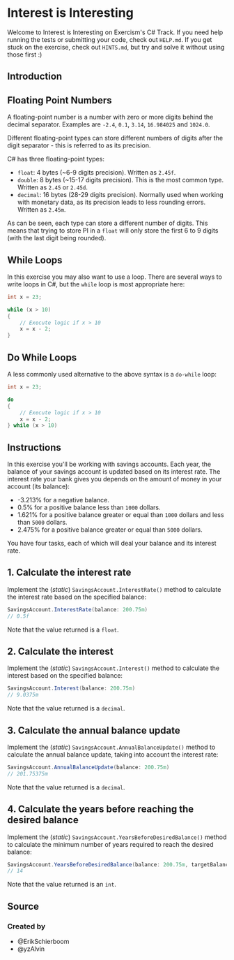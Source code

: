 # Interest is Interesting

Welcome to Interest is Interesting on Exercism's C# Track.
If you need help running the tests or submitting your code, check out `HELP.md`.
If you get stuck on the exercise, check out `HINTS.md`, but try and solve it without using those first :)

## Introduction

## Floating Point Numbers

A floating-point number is a number with zero or more digits behind the decimal separator. Examples are `-2.4`, `0.1`, `3.14`, `16.984025` and `1024.0`.

Different floating-point types can store different numbers of digits after the digit separator - this is referred to as its precision.

C# has three floating-point types:

- `float`: 4 bytes (~6-9 digits precision). Written as `2.45f`.
- `double`: 8 bytes (~15-17 digits precision). This is the most common type. Written as `2.45` or `2.45d`.
- `decimal`: 16 bytes (28-29 digits precision). Normally used when working with monetary data, as its precision leads to less rounding errors. Written as `2.45m`.

As can be seen, each type can store a different number of digits. This means that trying to store PI in a `float` will only store the first 6 to 9 digits (with the last digit being rounded).

## While Loops

In this exercise you may also want to use a loop. There are several ways to write loops in C#, but the `while` loop is most appropriate here:

```csharp
int x = 23;

while (x > 10)
{
    // Execute logic if x > 10
    x = x - 2;
}
```

## Do While Loops

A less commonly used alternative to the above syntax is a `do-while` loop:

```csharp
int x = 23;

do
{
    // Execute logic if x > 10
    x = x - 2;
} while (x > 10)
```

## Instructions

In this exercise you'll be working with savings accounts. Each year, the balance of your savings account is updated based on its interest rate. The interest rate your bank gives you depends on the amount of money in your account (its balance):

- -3.213% for a negative balance.
- 0.5% for a positive balance less than `1000` dollars.
- 1.621% for a positive balance greater or equal than `1000` dollars and less than `5000` dollars.
- 2.475% for a positive balance greater or equal than `5000` dollars.

You have four tasks, each of which will deal your balance and its interest rate.

## 1. Calculate the interest rate

Implement the (_static_) `SavingsAccount.InterestRate()` method to calculate the interest rate based on the specified balance:

```csharp
SavingsAccount.InterestRate(balance: 200.75m)
// 0.5f
```

Note that the value returned is a `float`.

## 2. Calculate the interest

Implement the (_static_) `SavingsAccount.Interest()` method to calculate the interest based on the specified balance:

```csharp
SavingsAccount.Interest(balance: 200.75m)
// 9.0375m
```

Note that the value returned is a `decimal`.

## 3. Calculate the annual balance update

Implement the (_static_) `SavingsAccount.AnnualBalanceUpdate()` method to calculate the annual balance update, taking into account the interest rate:

```csharp
SavingsAccount.AnnualBalanceUpdate(balance: 200.75m)
// 201.75375m
```

Note that the value returned is a `decimal`.

## 4. Calculate the years before reaching the desired balance

Implement the (_static_) `SavingsAccount.YearsBeforeDesiredBalance()` method to calculate the minimum number of years required to reach the desired balance:

```csharp
SavingsAccount.YearsBeforeDesiredBalance(balance: 200.75m, targetBalance: 214.88m)
// 14
```

Note that the value returned is an `int`.

## Source

### Created by

- @ErikSchierboom
- @yzAlvin